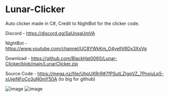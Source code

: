 # Lunar-Clicker
Auto clicker made in C#, Credit to NightBot for the clicker code.

Discord - https://discord.gg/SaUnqaUmVA

NightBot - https://www.youtube.com/channel/UC8YWkKm_O4yellV6Dx3XxVg

Download - https://github.com/BlackHat0060/Lunar-Clicker/blob/main/LunarClicker.zip

Source Code - https://mega.nz/file/UhpUXRrR#7fPSutLZlgqVZ_7PnsjuLp5-xUjeiNFoCo3uN0mY50A
(to big for github)


![image](https://user-images.githubusercontent.com/81340493/113788509-f19fd280-96f1-11eb-9cb2-a52ee6bed881.png)
![image](https://user-images.githubusercontent.com/81340493/113788555-0da37400-96f2-11eb-9d26-76d8e5677874.png)
